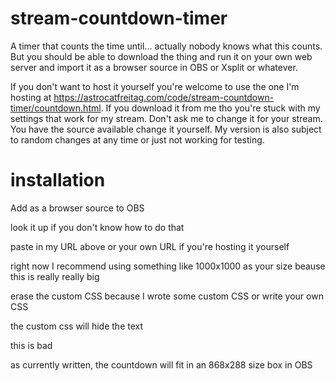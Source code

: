 # stream-countdown-timer
A timer that counts the time until... actually nobody knows what this counts. But you should be able to download the thing and run it on your own web server and import it as a browser source in OBS or Xsplit or whatever.

If you don't want to host it yourself you're welcome to use the one I'm hosting at https://astrocatfreitag.com/code/stream-countdown-timer/countdown.html. If you download it from me tho you're stuck with my settings that work for my stream. Don't ask me to change it for your stream. You have the source available change it yourself. My version is also subject to random changes at any time or just not working for testing.

# installation
Add as a browser source to OBS

  look it up if you don't know how to do that

paste in my URL above or your own URL if you're hosting it yourself

right now I recommend using something like 1000x1000 as your size beause this is really really big

erase the custom CSS because I wrote some custom CSS or write your own CSS

  the custom css will hide the text
  
  this is bad
  
as currently written, the countdown will fit in an 868x288 size box in OBS
